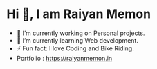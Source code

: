 # Hi 👋, I am Raiyan Memon

<!--
**Raiyan-Memon/Raiyan-Memon** is a ✨ _special_ ✨ repository because its `README.md` (this file) appears on your GitHub profile.

Here are some ideas to get you started:
-->

- 🔭 I’m currently working on Personal projects. 
- 🌱 I’m currently learning Web development.
-  ⚡ Fun fact:  I love Coding and Bike Riding.<br>
-  Portfolio : https://raiyanmemon.in

<!-- - -📫 How to reach me: ... -->
<!-- - 😄 Pronouns: ... -->

<!-- - 👯 I’m looking to collaborate on ... -->
<!-- - 🤔 I’m looking for help with ... -->
<!-- - 💬 Ask me about ... -->


